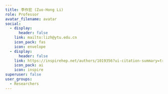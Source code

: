 ```yaml
---
title: 李作宏 (Zuo-Hong Li)
role: Professor
avatar_filename: avatar
social:
  - display:
      header: false
    link: mailto:lizh@ytu.edu.cn
    icon_pack: fas
    icon: envelope
  - display:
      header: false
    link: https://inspirehep.net/authors/1019356?ui-citation-summary=true
    icon_pack: ai
    icon: inspire
superuser: false
user_groups:
  - Researchers
---
```

